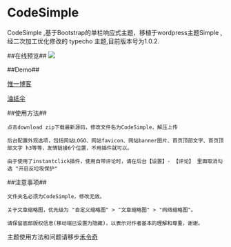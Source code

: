 # CodeSimple

CodeSimple ,基于Bootstrap的单栏响应式主题，移植于wordpress主题Simple , 经二次加工优化修改的 typecho 主题,目前版本号为1.0.2.

##在线预览##
<img src="https://raw.githubusercontent.com/Hegreen/CodeSimple/master/screenshot.png" />

##Demo##

<a href="//www.v1a.cn" target="_blank">惟一博客</a> 

<a href="//www.a696.com" target="_blank">油纸伞</a> 

##使用方法##

	点击download zip下载最新源码，修改文件名为CodeSimple，解压上传

	后台配置外观选项，包括网站LOGO、网站favicon、网站banner图片、首页顶部文字、首页顶部文字 h3等等，友情链接6个位置，不用插件就可以。

	由于使用了instantclick插件，使用自带评论时，请在后台【设置】- 【评论】 里面取消勾选 "开启反垃圾保护"

 ##注意事项##

	文件夹名必须为CodeSimple，修改无效。

	关于文章缩略图，优先级为 "自定义缩略图" > "文章缩略图" > "网络缩略图"。
	
	请保留底部版权信息(移动端已设置为隐藏)，以表示对作者基本的理解和尊重，谢谢。

主题使用方法和问题请移步<a href="//www.helingqi.com/archives/CodeSimple.html" target="_blank">禾令奇</a> 
